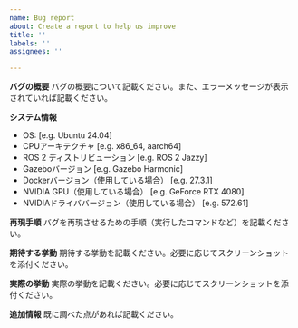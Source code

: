 ```yaml
---
name: Bug report
about: Create a report to help us improve
title: ''
labels: ''
assignees: ''

---
```


**バグの概要**
バグの概要について記載ください。また、エラーメッセージが表示されていれば記載ください。

**システム情報**
- OS: [e.g. Ubuntu 24.04]
- CPUアーキテクチャ [e.g. x86_64, aarch64]
- ROS 2 ディストリビューション [e.g. ROS 2 Jazzy]
- Gazeboバージョン [e.g. Gazebo Harmonic]
- Dockerバージョン（使用している場合） [e.g. 27.3.1]
- NVIDIA GPU（使用している場合） [e.g. GeForce RTX 4080]
- NVIDIAドライババージョン（使用している場合） [e.g. 572.61]

**再現手順**
バグを再現させるための手順（実行したコマンドなど）を記載ください。

**期待する挙動**
期待する挙動を記載ください。必要に応じてスクリーンショットを添付ください。

**実際の挙動**
実際の挙動を記載ください。必要に応じてスクリーンショットを添付ください。

**追加情報**
既に調べた点があれば記載ください。
